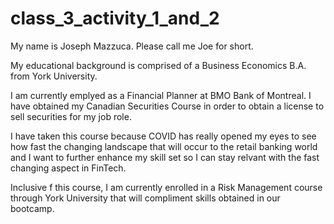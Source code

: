 # class_3_activity_1_and_2

My name is Joseph Mazzuca. Please call me Joe for short.

My educational background is comprised of a Business Economics B.A. from York University. 

I am currently emplyed as a Financial Planner at BMO Bank of Montreal. I have obtained my Canadian Securities Course in order to obtain a license to sell securities for my job role.

I have taken this course because COVID has really opened my eyes to see how fast the changing landscape that will occur to the retail banking world and I want to further enhance my skill set so I can stay relvant with the fast changing aspect in FinTech.

Inclusive f this course, I am currently enrolled in a Risk Management course through York University that will compliment skills obtained in our bootcamp.
